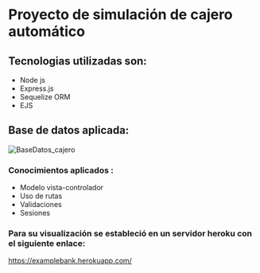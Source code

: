 # Proyecto de simulación de cajero automático
## Tecnologias utilizadas son: 

- Node js
- Express.js
- Sequelize ORM
- EJS

## Base de datos aplicada: 
![BaseDatos_cajero](https://user-images.githubusercontent.com/68552274/158942752-32707cb6-1895-46d6-9cab-f2812db537ee.PNG)


### Conocimientos aplicados :
-  Modelo vista-controlador
- Uso de rutas
- Validaciones
- Sesiones

### Para su visualización se estableció en un servidor heroku con el siguiente enlace: 
https://examplebank.herokuapp.com/
